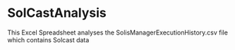 # SolCastAnalysis
This Excel Spreadsheet analyses the SolisManagerExecutionHistory.csv file which contains Solcast data
